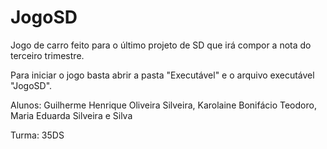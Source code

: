 # JogoSD
Jogo de carro feito para o último projeto de SD que irá compor a nota do terceiro trimestre.

Para iniciar o jogo basta abrir a pasta "Executável" e o arquivo executável "JogoSD".


Alunos: Guilherme Henrique Oliveira Silveira, Karolaine Bonifácio Teodoro, Maria Eduarda Silveira e Silva

Turma: 35DS

